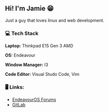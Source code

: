 ## Hi! I'm Jamie :grin:

Just a guy that loves linux and web development.

### :computer: **Tech Stack**

**Laptop:** Thinkpad E15 Gen 3 AMD

**OS:** Endeavour

**Window Manager:** I3

**Code Editor:** Visual Studo Code, Vim



### :desktop_computer: **Links:**
- [EndeavourOS Forums](https://forum.endeavouros.com/u/xross/summary)
- [GitLab](https://gitlab.com/JamieBurridge)



<!--
**JamieBurridge/JamieBurridge** is a ✨ _special_ ✨ repository because its `README.md` (this file) appears on your GitHub profile.

Here are some ideas to get you started:

- 🔭 I’m currently working on ...
- 🌱 I’m currently learning ...
- 👯 I’m looking to collaborate on ...
- 🤔 I’m looking for help with ...
- 💬 Ask me about ...
- 📫 How to reach me: ...
- 😄 Pronouns: ...
- ⚡ Fun fact: ...
-->
